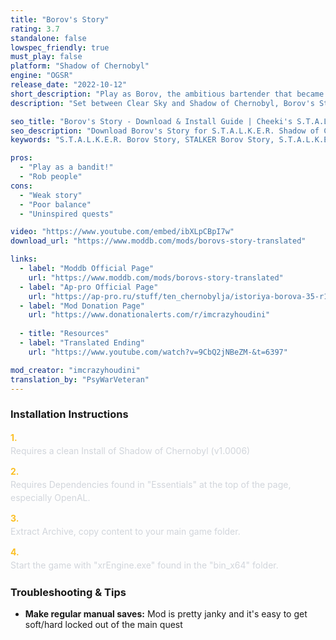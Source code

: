 ```yaml
---
title: "Borov's Story"
rating: 3.7
standalone: false
lowspec_friendly: true
must_play: false
platform: "Shadow of Chernobyl"
engine: "OGSR"
release_date: "2022-10-12"
short_description: "Play as Borov, the ambitious bartender that became the leader of the Bandits in the Zone! Gather your crew, pull off robberies, and fight through gang wars to become the new Kingpin. A very short and fun story-driven mod that shows the Bandits some love!"
description: "Set between Clear Sky and Shadow of Chernobyl, Borov's Story tells the rise of Borov and how he became the bandit leader in Dark Valley. Starting as a small-time bartender, you'll gather your crew, rob stalkers, and challenge Yoga for control of the faction.<br>Build on the OGSR engine with the beautiful Autumn Aurora graphics, it's a stable, good looking mod that will run pretty well on low-spec computers. There's no trading or fancy mechanics here, just following a very linear main questline, looting the bodies of your ennemies for gear on the way.<br>The concept and premise of the mod are great, but the execution is just average: buggy companions, janky missions, poor weapon balance, and an overall weak storyline where Borov feels more like an errand boy than a rising crime boss. It's very short (~2-3hrs), so despite being flawed and uneven, it's still a fun and unique adventure, offering a bandit's perspective in the Zone."

seo_title: "Borov's Story - Download & Install Guide | Cheeki's S.T.A.L.K.E.R. Mods Archive"
seo_description: "Download Borov's Story for S.T.A.L.K.E.R. Shadow of Chernobyl. Complete installation guide, gameplay features, and detailed review on Cheeki's S.T.A.L.K.E.R. Mods Archive"
keywords: "S.T.A.L.K.E.R. Borov Story, STALKER Borov Story, S.T.A.L.K.E.R. story mods, STALKER story mods, Shadow of Chernobyl mods, STALKER Shadow of Chernobyl mods, Best STALKER Shadow of Chernobyl mods, best S.T.A.L.K.E.R. mods 2025, best STALKER mods 2025, History of Borov, best STALKER mod, История Борова, Cheeki Breeki"

pros:
  - "Play as a bandit!"
  - "Rob people"
cons:
  - "Weak story"
  - "Poor balance"
  - "Uninspired quests"

video: "https://www.youtube.com/embed/ibXLpCBpI7w"
download_url: "https://www.moddb.com/mods/borovs-story-translated"

links:
  - label: "Moddb Official Page"
    url: "https://www.moddb.com/mods/borovs-story-translated"
  - label: "Ap-pro Official Page"
    url: "https://ap-pro.ru/stuff/ten_chernobylja/istoriya-borova-35-r180/"
  - label: "Mod Donation Page"
    url: "https://www.donationalerts.com/r/imcrazyhoudini"
  
  - title: "Resources"
  - label: "Translated Ending"
    url: "https://www.youtube.com/watch?v=9CbQ2jNBeZM-&t=6397"

mod_creator: "imcrazyhoudini"
translation_by: "PsyWarVeteran"
---
```


### Installation Instructions

<div class="space-y-3 mt-4">
  <div class="flex items-start" style="gap: 0.75rem; margin-bottom: 0.75rem;">
    <span style="color: #fbbf24 !important; font-weight: bold; font-size: 0.875rem; flex-shrink: 0; line-height: 1.5; min-width: 1.2rem;">1.</span>
    <div style="flex: 1; line-height: 1.5;">
      <p style="margin: 0; color: #d1d5db;">Requires a clean Install of Shadow of Chernobyl (v1.0006)</p>
    </div>
  </div>

  <div class="flex items-start" style="gap: 0.75rem; margin-bottom: 0.75rem;">
    <span style="color: #fbbf24 !important; font-weight: bold; font-size: 0.875rem; flex-shrink: 0; line-height: 1.5; min-width: 1.2rem;">2.</span>
    <div style="flex: 1; line-height: 1.5;">
      <p style="margin: 0; color: #d1d5db;">Requires Dependencies found in "Essentials" at the top of the page, especially OpenAL.</p>
    </div>
  </div>

  <div class="flex items-start" style="gap: 0.75rem; margin-bottom: 0.75rem;">
    <span style="color: #fbbf24 !important; font-weight: bold; font-size: 0.875rem; flex-shrink: 0; line-height: 1.5; min-width: 1.2rem;">3.</span>
    <div style="flex: 1; line-height: 1.5;">
      <p style="margin: 0; color: #d1d5db;">Extract Archive, copy content to your main game folder.</p>
    </div>
  </div>

  <div class="flex items-start" style="gap: 0.75rem; margin-bottom: 0;">
    <span style="color: #fbbf24 !important; font-weight: bold; font-size: 0.875rem; flex-shrink: 0; line-height: 1.5; min-width: 1.2rem;">4.</span>
    <div style="flex: 1; line-height: 1.5;">
      <p style="margin: 0; color: #d1d5db;">Start the game with "xrEngine.exe" found in the "bin_x64" folder.</p>
    </div>
  </div>
</div>

### Troubleshooting & Tips

- **Make regular manual saves:** Mod is pretty janky and it's easy to get soft/hard locked out of the main quest
